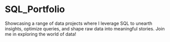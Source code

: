 # SQL_Portfolio
 Showcasing a range of data projects where I leverage SQL to unearth insights, optimize queries, and shape raw data into meaningful stories. Join me in exploring the world of data!
